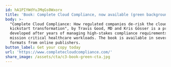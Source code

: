 ```yaml
---
id: hA1PIYWdYuJMqGs0Wxorx
title: 'Book: Complete Cloud Compliance, now available (green background)'
body: >-
  "Complete Cloud Compliance: How regulated companies de-risk the cloud and
  kickstart transformation", by Travis Good, MD and Kris Gösser is a program
  developed after years of managing high-stakes compliance requirements across
  mission critical healthcare workloads. The book is available in several
  formats from online publishers.
button_label: Get your copy today
url: 'https://www.completecloudcompliance.com/'
share_image: /assets/cta/c3-book-green-cta.jpg
---
```


  